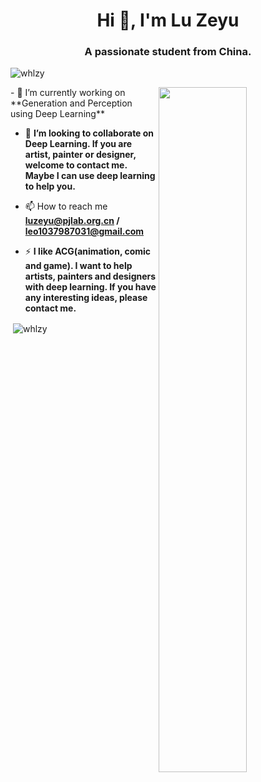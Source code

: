<h1 align="center">Hi 👋, I'm Lu Zeyu</h1>
<h3 align="center">A passionate student from China.</h3>

<p align="left"> <img src="https://komarev.com/ghpvc/?username=whlzy&label=Profile%20views&color=0e75b6&style=flat" alt="whlzy" /> </p>
<img align="right" width="53%" src="https://github-readme-stats.vercel.app/api?username=hit-thusz-Rookiecj&show_icons=true">
- 🔭 I’m currently working on **Generation and Perception using Deep Learning**

- 👯 **I’m looking to collaborate on Deep Learning. If you are artist, painter or designer, welcome to contact me. Maybe I can use deep learning to help you.**

- 📫 How to reach me **luzeyu@pjlab.org.cn / leo1037987031@gmail.com**

- ⚡ **I like ACG(animation, comic and game). I want to help artists, painters and designers with deep learning. If you have any interesting ideas, please contact me.**

<p>&nbsp;<img align="center" src="https://github-readme-stats.vercel.app/api?username=whlzy&show_icons=true&locale=en" alt="whlzy" /></p>

